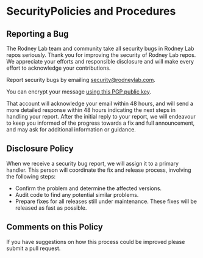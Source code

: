 # SecurityPolicies and Procedures

## Reporting a Bug
The Rodney Lab team and community take all security bugs in Rodney Lab repos seriously. Thank you for improving the security of Rodney Lab repos. We appreciate your efforts and responsible disclosure and will make every effort to acknowledge your contributions.

Report security bugs by emailing security@rodneylab.com.

You can encrypt your message <a aria-label="Download P G P public key" href="https://rodneylab.com/0xF3AC300FB4F159FE7827612473FCBF24CF9396A7-pub.asc">using this PGP public key</a>.

That account will acknowledge your email within 48 hours, and will send a more detailed response within 48 hours indicating the next steps in handling your report. After the initial reply to your report, we will endeavour to keep you informed of the progress towards a fix and full announcement, and may ask for additional information or guidance.

## Disclosure Policy
When we receive a security bug report, we will assign it to a primary handler. This person will coordinate the fix and release process, involving the following steps:

- Confirm the problem and determine the affected versions.
- Audit code to find any potential similar problems.
- Prepare fixes for all releases still under maintenance. These fixes will be released as fast as possible.

## Comments on this Policy
If you have suggestions on how this process could be improved please submit a pull request.


